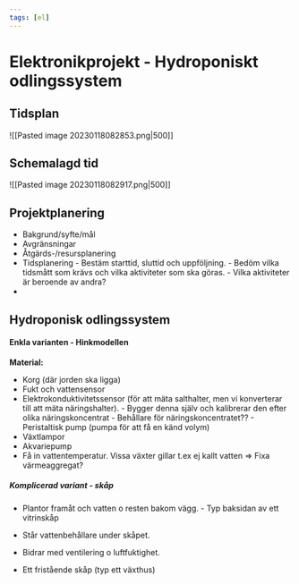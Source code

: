 ```yaml
---
tags: [el]
---
```

# Elektronikprojekt - Hydroponiskt odlingssystem

## Tidsplan
![[Pasted image 20230118082853.png|500]]

## Schemalagd tid
![[Pasted image 20230118082917.png|500]]

## Projektplanering
- Bakgrund/syfte/mål
- Avgränsningar
- Åtgärds-/resursplanering
- Tidsplanering
	  - Bestäm starttid, sluttid och uppföljning.
	  - Bedöm vilka tidsmått som krävs och vilka aktiviteter som ska göras.
	  - Vilka aktiviteter är beroende av andra?
- 

## Hydroponisk odlingssystem

#### Enkla varianten - Hinkmodellen
**Material:**
- Korg (där jorden ska ligga)
- Fukt och vattensensor
- Elektrokonduktivitetssensor (för att mäta salthalter, men vi konverterar till att mäta näringshalter). 
		- Bygger denna själv och kalibrerar den efter olika näringskoncentrat
		- Behållare för näringskoncentratet??
		- Peristaltisk pump (pumpa för att få en känd volym)
- Växtlampor
- Akvariepump
- Få in vattentemperatur. Vissa växter gillar t.ex ej kallt vatten
  $\Rightarrow$ Fixa värmeaggregat?

##### Komplicerad variant - skåp
- Plantor framåt och vatten o resten bakom vägg. 
		- Typ baksidan av ett vitrinskåp
- Står vattenbehållare under skåpet. 
- Bidrar med ventilering o luftfuktighet.

- Ett fristående skåp (typ ett växthus)


